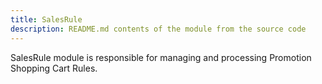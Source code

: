 ```yaml
---
title: SalesRule
description: README.md contents of the module from the source code
---
```


SalesRule module is responsible for managing and processing Promotion Shopping Cart Rules.

